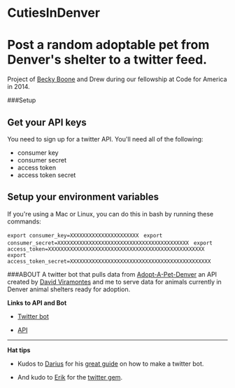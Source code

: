 CutiesInDenver
==============

# Post a random adoptable pet from Denver's shelter to a twitter feed.

Project of [Becky Boone](https://github.com/boonrs) and Drew during our fellowship at Code for America in 2014.

###Setup
## Get your API keys
You need to sign up for a twitter API. You'll need all of the following:
* consumer key
* consumer secret
* access token
* access token secret

## Setup your environment variables
If you're using a Mac or Linux, you can do this in bash by running these commands:

`export consumer_key=XXXXXXXXXXXXXXXXXXXXXX `
`export consumer_secret=XXXXXXXXXXXXXXXXXXXXXXXXXXXXXXXXXXXXXXXXXX `
`export access_token=XXXXXXXXXXXXXXXXXXXXXXXXXXXXXXXXXXXXXXXXXXXXXXXXXX `
`export access_token_secret=XXXXXXXXXXXXXXXXXXXXXXXXXXXXXXXXXXXXXXXXXXXXX `


###ABOUT
A twitter bot that pulls data from [Adopt-A-Pet-Denver](https://github.com/dviramontes/Adopt-a-Pet-Denver) an API created by [David Viramontes](https://github.com/dviramontes/) and me to serve data for animals currently in Denver animal shelters ready for adoption.

**Links to API and Bot**

* [Twitter bot](http://twitter.com/CutiesInDenver)

* [API](http://adopt-a-pet-denver.herokuapp.com/api)

-----------------------

**Hat tips**

* Kudos to [Darius](https://github.com/dariusk) for his [great guide](http://tinysubversions.com/2013/09/how-to-make-a-twitter-bot/) on how to make a twitter bot.

* And kudo to [Erik](https://github.com/sferik/) for the [twitter gem](https://github.com/sferik/twitter).
